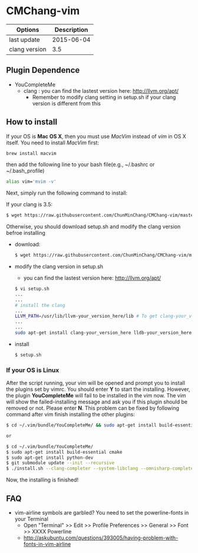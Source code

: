 # CMChang-vim

| Options         | Description |
| --------------- | ----------- |
| last update     | 2015-06-04  |
| clang version   | 3.5         |


## Plugin Dependence
- YouCompleteMe 
  - clang : you can find the lastest version here: http://llvm.org/apt/
    - Remember to modify clang setting in setup.sh if your clang version is different from this

## How to install

If your OS is __Mac OS X__, then you must use _MacVim_ instead of _vim_ in OS X itself. You need to install _MacVim_ first:
```bash
brew install macvim
```
then add the following line to your bash file(e.g., ~/.bashrc or ~/.bash_profile)
```bash
alias vim='mvim -v'
```

Next, simply run the following command to install:

If your clang is 3.5:
```bash
$ wget https://raw.githubusercontent.com/ChunMinChang/CMChang-vim/master/setup.sh && bash setup.sh
```
Otherwise, you should download setup.sh and modify the clang version befroe installing
- download:
  ```bash
  $ wget https://raw.githubusercontent.com/ChunMinChang/CMChang-vim/master/setup.sh
  ```

- modify the clang version in setup.sh
  - you can find the lastest version here: http://llvm.org/apt/
  ```bash
  $ vi setup.sh
  ...
  ...
  # install the clang
  ...
  LLVM_PATH=/usr/lib/llvm-your_version_here/lib # To get clang-your_version_here
  ...
  ...
  sudo apt-get install clang-your_version_here lldb-your_version_here -y
  
  ```
  
- install
  ```bash
  $ setup.sh
  ```
### If your OS is Linux
After the script running, your vim will be opened and prompt you to install the plugins set by vimrc. You should enter **Y** to start the installing. However, the plugin **YouCompleteMe** will fail to be installed in the vim now. The vim will show the failed-installing message and ask you if this plugin should be removed or not. Please enter **N**. This problem can be fixed by following command after vim finish installing the other plugins:

```bash
$ cd ~/.vim/bundle/YouCompleteMe/ && sudo apt-get install build-essential cmake && sudo apt-get install python-dev && git submodule update --init --recursive && ./install.sh --clang-completer --system-libclang --omnisharp-completer

or

$ cd ~/.vim/bundle/YouCompleteMe/
$ sudo apt-get install build-essential cmake
$ sudo apt-get install python-dev
$ git submodule update --init --recursive
$ ./install.sh --clang-completer --system-libclang --omnisharp-completer
```
Now, the installing is finished!


## FAQ
- vim-airline symbols are garbled? You need to set the powerline-fonts in your Terminal
  - Open "Terminal" >> Edit >> Profile Preferences >> General >> Font >> XXXX Powerline
  - http://askubuntu.com/questions/393005/having-problem-with-fonts-in-vim-airline
